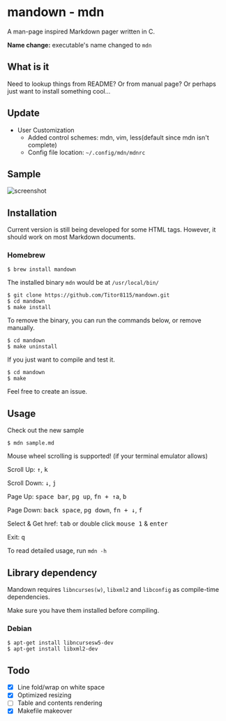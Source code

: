 # mandown - mdn

A man-page inspired Markdown pager written in C.

**Name change:** executable's name changed to `mdn`

## What is it

Need to lookup things from README? Or from manual page? Or perhaps just want to install something cool...

## Update

- User Customization
  - Added control schemes: mdn, vim, less(default since mdn isn't complete)
  - Config file location: `~/.config/mdn/mdnrc`

## Sample

![screenshot](./screenshot.png)

## Installation

Current version is still being developed for some HTML tags. However, it should work on most Markdown documents.

### Homebrew
```shell
$ brew install mandown
```

The installed binary `mdn` would be at `/usr/local/bin/`

```shell
$ git clone https://github.com/Titor8115/mandown.git
$ cd mandown
$ make install
```

To remove the binary, you can run the commands below, or remove manually.

```shell
$ cd mandown
$ make uninstall
```

If you just want to compile and test it.

```shell
$ cd mandown
$ make
```

Feel free to create an issue.

## Usage

Check out the new sample

```shell
$ mdn sample.md
```

Mouse wheel scrolling is supported! (if your terminal emulator allows)

Scroll Up: <kbd>↑</kbd>, <kbd>k</kbd>

Scroll Down: <kbd>↓</kbd>, <kbd>j</kbd>

Page Up: <kbd>space bar</kbd>,  <kbd>pg up</kbd>, <kbd>fn + ↑</kbd>a, <kbd>b</kbd>

Page Down:  <kbd>back space</kbd>,  <kbd>pg down</kbd>, <kbd>fn + ↓</kbd>, <kbd>f</kbd>

Select & Get href: <kbd>tab</kbd> or double click <kbd>mouse 1</kbd> & <kbd>enter</kbd>

Exit: <kbd>q</kbd>

To read detailed usage, run `mdn -h`

## Library dependency

Mandown requires `libncurses(w)`, `libxml2` and `libconfig` as compile-time dependencies.

Make sure you have them installed before compiling.

### Debian

```shell
$ apt-get install libncursesw5-dev
$ apt-get install libxml2-dev
```

## Todo

- [x] Line fold/wrap on white space
- [x] Optimized resizing
- [ ] Table and contents rendering
- [x] Makefile makeover
